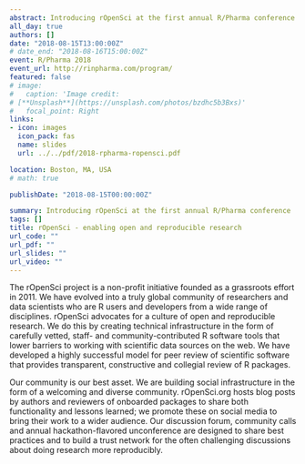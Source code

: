 ```yaml
---
abstract: Introducing rOpenSci at the first annual R/Pharma conference 
all_day: true
authors: []
date: "2018-08-15T13:00:00Z"
# date_end: "2018-08-16T15:00:00Z"
event: R/Pharma 2018
event_url: http://rinpharma.com/program/
featured: false
# image:
#   caption: 'Image credit: 
# [**Unsplash**](https://unsplash.com/photos/bzdhc5b3Bxs)'
#   focal_point: Right
links:
- icon: images
  icon_pack: fas
  name: slides
  url: ../../pdf/2018-rpharma-ropensci.pdf

location: Boston, MA, USA
# math: true

publishDate: "2018-08-15T00:00:00Z"

summary: Introducing rOpenSci at the first annual R/Pharma conference
tags: []
title: rOpenSci - enabling open and reproducible research
url_code: ""
url_pdf: ""
url_slides: ""
url_video: ""
---
```


The rOpenSci project is a non-profit initiative founded as a grassroots effort in 2011. We have evolved into a truly global community of researchers and data scientists who are R users and developers from a wide range of disciplines. rOpenSci advocates for a culture of open and reproducible research. We do this by creating technical infrastructure in the form of carefully vetted, staff- and community-contributed R software tools that lower barriers to working with scientific data sources on the web. We have developed a highly successful model for peer review of scientific software that provides transparent, constructive and collegial review of R packages.

Our community is our best asset. We are building social infrastructure in the form of a welcoming and diverse community. rOpenSci.org hosts blog posts by authors and reviewers of onboarded packages to share both functionality and lessons learned; we promote these on social media to bring their work to a wider audience. Our discussion forum, community calls and annual hackathon-flavored unconference are designed to share best practices and to build a trust network for the often challenging discussions about doing research more reproducibly.
